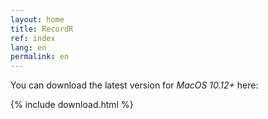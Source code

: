 ```yaml
---
layout: home
title: RecordR
ref: index
lang: en
permalink: en
---
```


You can download the latest version for *MacOS 10.12+* here:

{% include download.html %}
